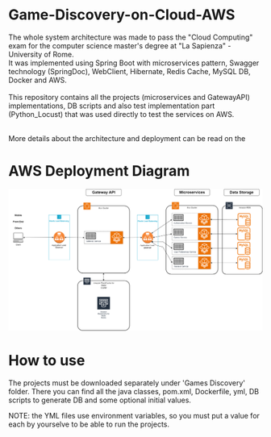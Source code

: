 # Game-Discovery-on-Cloud-AWS
The whole system architecture was made to pass the "Cloud Computing" exam for the computer science master's degree at "La Sapienza" - University of Rome.
<br>It was implemented using Spring Boot with microservices pattern, Swagger technology (SpringDoc), WebClient, Hibernate, Redis Cache, MySQL DB, Docker and AWS.
<br><br>This repository contains all the projects (microservices and GatewayAPI) implementations, DB scripts and also test implementation part (Python_Locust) that was used directly to test the services on AWS.

<br>More details about the architecture and deployment can be read on the <a href="/Game Discovery Report.pdf"></a>

# AWS Deployment Diagram

![Deployment Diagram](Images/AWSCloudDiagram.png)

# How to use
The projects must be downloaded separately under 'Games Discovery' folder.
There you can find all the java classes, pom.xml, Dockerfile, yml, DB scripts to generate DB and some optional initial values.

NOTE: the YML files use environment variables, so you must put a value for each by yourselve to be able to run the projects.
